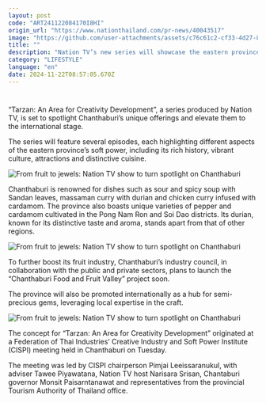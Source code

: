 ```yaml
---
layout: post
code: "ART241122084170I8HI"
origin_url: "https://www.nationthailand.com/pr-news/40043517"
image: "https://github.com/user-attachments/assets/c76c61c2-cf33-4d27-84f6-cdb10d43d5e7"
title: ""
description: "Nation TV’s new series will showcase the eastern province’s unique heritage – from its renowned gemstones and distinct durians to traditional cuisine"
category: "LIFESTYLE"
language: "en"
date: 2024-11-22T08:57:05.670Z
---
```


# 









“Tarzan: An Area for Creativity Development”, a series produced by Nation TV, is set to spotlight Chanthaburi’s unique offerings and elevate them to the international stage.

The series will feature several episodes, each highlighting different aspects of the eastern province’s soft power, including its rich history, vibrant culture, attractions and distinctive cuisine.

  ![From fruit to jewels: Nation TV show to turn spotlight on Chanthaburi](https://media.nationthailand.com/uploads/images/contents/w1024/2024/11/58WNwIC1nIRGFVitGWA9.webp?x-image-process=style/lg-webp)

Chanthaburi is renowned for dishes such as sour and spicy soup with Sandan leaves, massaman curry with durian and chicken curry infused with cardamom. The province also boasts unique varieties of pepper and cardamom cultivated in the Pong Nam Ron and Soi Dao districts. Its durian, known for its distinctive taste and aroma, stands apart from that of other regions.

  ![From fruit to jewels: Nation TV show to turn spotlight on Chanthaburi](https://media.nationthailand.com/uploads/images/contents/w1024/2024/11/NwL2FSyOXBoOgkA6Icw9.webp?x-image-process=style/lg-webp)

To further boost its fruit industry, Chanthaburi’s industry council, in collaboration with the public and private sectors, plans to launch the “Chanthaburi Food and Fruit Valley” project soon.

The province will also be promoted internationally as a hub for semi-precious gems, leveraging local expertise in the craft.

  ![From fruit to jewels: Nation TV show to turn spotlight on Chanthaburi](https://github.com/user-attachments/assets/8434267a-eeca-4ad1-acd6-8515c67d609d)

The concept for “Tarzan: An Area for Creativity Development” originated at a Federation of Thai Industries’ Creative Industry and Soft Power Institute (CISPI) meeting held in Chanthaburi on Tuesday.

The meeting was led by CISPI chairperson Pimjai Leeissaranukul, with adviser Tawee Piyawatana, Nation TV host Narisara Srisan, Chantaburi governor Monsit Paisarntanawat and representatives from the provincial Tourism Authority of Thailand office.



